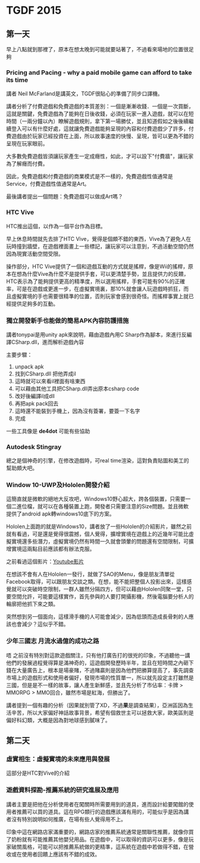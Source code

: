 # TGDF 2015

## 第一天

早上八點就到那裡了，原本在想太晚到可能就要站著了，不過看來場地的位置很足夠

### Pricing and Pacing - why a paid mobile game can afford to take its time

講者 Neil McFarland是講英文，TGDF很貼心的準備了同步口譯機。

講者分析了付費遊戲和免費遊戲的本質差別：一個是漸漸收錢．一個是一次買斷，這就是關鍵，免費遊戲為了能夠在日後收錢，必須在玩家一進入遊戲，就可以在短時間（一兩分鐘以內）瞭解遊戲規則，拿下第一場勝仗，並且知道假如之後後續繼續登入可以有什麼好處，這就讓免費遊戲能夠呈現的內容和付費遊戲少了許多，付費遊戲由於玩家已經投資在上面，所以故事速度的快慢、呈現，皆可以更為不錯的呈現在玩家眼前。

大多數免費遊戲皆須讓玩家產生一定成癮性，如此，才可以設下"付費牆"，讓玩家為了解癮而付費。

因此，免費遊戲和付費遊戲的商業模式是不一樣的，免費遊戲性值通常是Service，付費遊戲性值通常是Art。

最後講者提出一個問題：免費遊戲可以做成Art嗎？

### HTC Vive

HTC推出這個，以作為一個平台作為目標。

早上休息時間就先去排了HTC Vive，覺得是個頗不錯的東西，Vive為了避免人在玩時撞到牆壁，在遊戲裡面畫上一些標記，讓玩家可以注意到，不過活動空間仍然因為現實活動空間受限。

操作部分，HTC Vive提供了一個和遊戲互動的方式就是搖桿，像是Wii的搖桿，原本在想為什麼Vive為什麼不是提供手套，可以更清楚手勢，並且提供力的反饋，HTC表示為了能夠提供更高的精準度，所以選用搖桿，手套可能有90%的正確率，可是在遊戲或更進一步，在虛擬實境裏，那10%就會讓人玩遊戲時抓狂，而且虛擬實境的手也需要很精準的位置，否則玩家會感到很奇怪。而搖桿事實上就已經提供足夠多的互動。

### 獨立開發新手也能做的簡易APK內容防護措施

講者tonypai是用unity apk來說明，藉由遊戲內用C Sharp作為腳本，來進行反編譯CSharp.dll，進而解析遊戲內容

主要步驟：

1. unpack apk
2. 找到CSharp.dll 把他弄成il
3. 這時就可以來看il裡面有啥東西
4. 可以藉由其他工具把CSharp.dll弄出原本csharp code
5. 改好後編譯il成dll
6. 再把apk pack回去
7. 這時還不能裝到手機上，因為沒有簽署，要簽一下名字
8. 完成

一些工具像是 **de4dot** 可能有些協助

### Autodesk Stingray

總之是個神奇的引擎，在修改遊戲時，可real time渲染，這對負責貼圖和美工的幫助頗大吧。

### Window 10-UWP及Hololen開發介紹

這簡直就是微軟的絕地大反攻吧，Windows10野心超大，跨各個裝置，只需要一個二進位檔，就可以在各種裝置上跑，開發者只需要注意的Size問題。並且微軟提供了android apk轉windows10底下的方案。

Hololen上面跑的就是Windows10，講者放了一些Hololen的介紹影片，雖然之前就有看過，可是還是覺得很震撼，個人覺得，擴增實境在遊戲上的近幾年可能比虛擬實境還多些潛力，虛擬實境仍然有時間一久就會頭暈的問題還有空間限制，可擴增實境這兩點目前應該都有辦法克服。

之前看過這個影片：[Youtube影片](https://www.youtube.com/watch?v=jLp3W1gbhRk)

在想該不會有人在Hololen一發行，就做了SAO的Menu，像是朋友清單從Facebook取得，可以跟朋友交談之類。在想，能不能把整個人投影出來，這樣感覺就可以突破時空限制，一群人雖然分隔四方，但可以藉由Hololen同聚一堂，只要空間允許，可能要這樣實作，首先參與的人要打開攝影機，然後電腦要分析人的輪廓把他抓下來之類。

突然想到另一個面向，這樣滑手機的人可能會減少，因為低頭而造成長骨刺的人應該也會減少？這似乎不錯。

### 少年三國志 月流水過億的成功之路

唔 之前沒有特別對這款遊戲關注，只有他打廣告打的很兇的印象，不過聽他一講他們的發展過程覺得算是滿神奇的，這遊戲開發歷時半年，並且在短時間之內砸下錢在大量廣告上，根本是場豪賭，不過賭贏則是因為他們把勝算提高了，事先調查市場上的遊戲形式和使用者偏好，發現市場的性質單一，所以就先設定主打雖然是三國，但是是不一樣的故事，讓人產生新鮮感，並且先分析了市佔率：卡牌 > MMORPG > MMO回合，雖然市場是紅海，但勝出了。

講者提到一個有趣的分析（因果就別管了XD，不過**果**是調查結果），亞洲區因為生活辛苦，所以大家偏好神話故事背景，希望有個救世主可以拯救大家，歐美區則是偏好科幻類，大概是因為對地球感到膩味了。

## 第二天

### 虛實相生：虛擬實境的未來應用與發展

這部分是HTC對Vive的介紹

### 遊戲資料探勘-推薦系統的研究進展及應用

講者主要是把他在分析使用者在闖關時所需要用到的道具，進而設計給要闖館的使用者推薦可以買的道具。這在RPG類行的遊戲應該滿有用的，可能似乎是因為講者沒有特別說明如何推廣，在場有些人覺得用不上。

印象中這在網路店家滿重要的，網路店家的推薦系統通常是關聯性推薦，就像你買了奶粉就有可能推薦其他嬰兒用品。在遊戲中，可以取得的資訊可以更多，像是玩家破關風格，可能可以把推薦系統做的更精準，這系統在遊戲中若做得不錯，在營收或在使用者回饋上應該有不錯的成效。